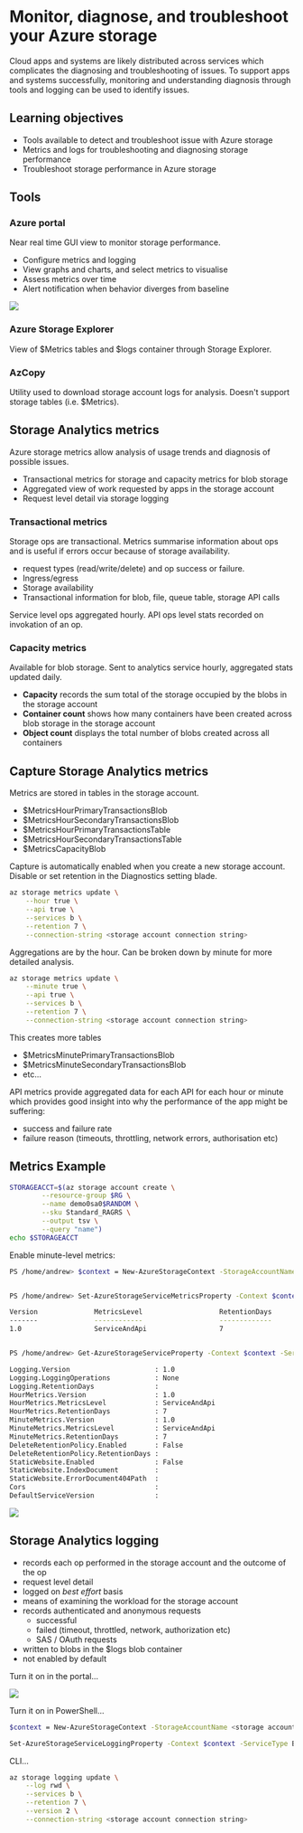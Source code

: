 # Monitor, diagnose, and troubleshoot your Azure storage

Cloud apps and systems are likely distributed across services which complicates the diagnosing and troubleshooting of issues. To support apps and systems successfully, monitoring and understanding diagnosis through tools and logging can be used to identify issues.

## Learning objectives

- Tools available to detect and troubleshoot issue with Azure storage
- Metrics and logs for troubleshooting and diagnosing storage performance
- Troubleshoot storage performance in Azure storage


## Tools

### Azure portal

Near real time GUI view to monitor storage performance.

- Configure metrics and logging
- View graphs and charts, and select metrics to visualise
- Assess metrics over time
- Alert notification when behavior diverges from baseline

![](assets/2i-block-blob-metrics.png)


### Azure Storage Explorer

View of $Metrics tables and $logs container through Storage Explorer.


### AzCopy

Utility used to download storage account logs for analysis. Doesn't support storage tables (i.e. $Metrics).


## Storage Analytics metrics

Azure storage metrics allow analysis of usage trends and diagnosis of possible issues.
- Transactional metrics for storage and capacity metrics for blob storage
- Aggregated view of work requested by apps in the storage account
- Request level detail via storage logging


### Transactional metrics

Storage ops are transactional. Metrics summarise information about ops and is useful if errors occur because of storage availability.

- request types (read/write/delete) and op success or failure.
- Ingress/egress
- Storage availability
- Transactional information for blob, file, queue table, storage API calls

Service level ops aggregated hourly. API ops level stats recorded on invokation of an op.


### Capacity metrics

Available for blob storage. Sent to analytics service hourly, aggregated stats updated daily.

- <b>Capacity</b> records the sum total of the storage occupied by the blobs in the storage account
- <b>Container count</b> shows how many containers have been created across blob storage in the storage account
- <b>Object count</b> displays the total number of blobs created across all containers


## Capture Storage Analytics metrics

Metrics are stored in tables in the storage account.
 
- $MetricsHourPrimaryTransactionsBlob
- $MetricsHourSecondaryTransactionsBlob
- $MetricsHourPrimaryTransactionsTable
- $MetricsHourSecondaryTransactionsTable
- $MetricsCapacityBlob

Capture is automatically enabled when you create a new storage account. Disable or set retention in the Diagnostics setting blade.

```sh
az storage metrics update \
    --hour true \
    --api true \
    --services b \
    --retention 7 \
    --connection-string <storage account connection string>
```

Aggregations are by the hour. Can be broken down by minute for more detailed analysis. 

```sh
az storage metrics update \
    --minute true \
    --api true \
    --services b \
    --retention 7 \
    --connection-string <storage account connection string>
```

This creates more tables

- $MetricsMinutePrimaryTransactionsBlob
- $MetricsMinuteSecondaryTransactionsBlob
- etc...

API metrics provide aggregated data for each API for each hour or minute which provides good insight into why the performance of the app might be suffering:

- success and failure rate
- failure reason (timeouts, throttling, network errors, authorisation etc)


## Metrics Example

```sh
STORAGEACCT=$(az storage account create \
        --resource-group $RG \
        --name demo0sa0$RANDOM \
        --sku Standard_RAGRS \
        --output tsv \
        --query "name")
echo $STORAGEACCT
```

Enable minute-level metrics:

```sh
PS /home/andrew> $context = New-AzureStorageContext -StorageAccountName demo0sa011077 -StorageAccountKey <storage-key>


PS /home/andrew> Set-AzureStorageServiceMetricsProperty -Context $context -ServiceType Blob -MetricsType Minute -MetricsLevel ServiceAndApi -PassThru -RetentionDays 7

Version              MetricsLevel                   RetentionDays
-------              ------------                   -------------
1.0                  ServiceAndApi                  7


PS /home/andrew> Get-AzureStorageServiceProperty -Context $context -ServiceType Blob

Logging.Version                     : 1.0
Logging.LoggingOperations           : None
Logging.RetentionDays               :
HourMetrics.Version                 : 1.0
HourMetrics.MetricsLevel            : ServiceAndApi
HourMetrics.RetentionDays           : 7
MinuteMetrics.Version               : 1.0
MinuteMetrics.MetricsLevel          : ServiceAndApi
MinuteMetrics.RetentionDays         : 7
DeleteRetentionPolicy.Enabled       : False
DeleteRetentionPolicy.RetentionDays :
StaticWebsite.Enabled               : False
StaticWebsite.IndexDocument         :
StaticWebsite.ErrorDocument404Path  :
Cors                                :
DefaultServiceVersion               :

```

![](assets/2i-diagnostic-settings.png)


## Storage Analytics logging

- records each op performed in the storage account and the outcome of the op
- request level detail
- logged on <i>best effort</i> basis
- means of examining the workload for the storage account
- records authenticated and anonymous requests
    - successful
    - failed (timeout, throttled, network, authorization etc)
    - SAS / OAuth requests
- written to blobs in the $logs blob container
- not enabled by default

Turn it on in the portal...

![](assets/2i-enable-logging.png)


Turn it on in PowerShell...

```sh
$context = New-AzureStorageContext -StorageAccountName <storage account name> -StorageAccountKey <storage account key>

Set-AzureStorageServiceLoggingProperty -Context $context -ServiceType Blob -LoggingOperations read,write,delete -RetentionDays 7
```

CLI...

```sh
az storage logging update \
    --log rwd \
    --services b \
    --retention 7 \
    --version 2 \
    --connection-string <storage account connection string>
```


